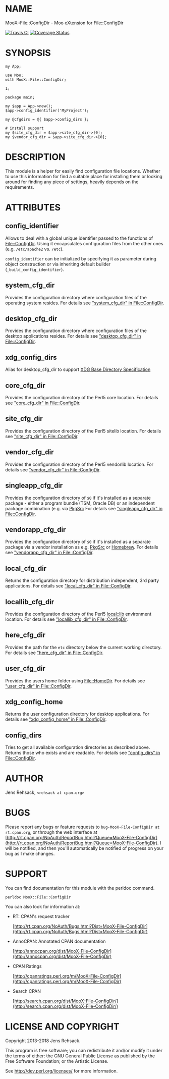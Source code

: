 # NAME

MooX::File::ConfigDir - Moo eXtension for File::ConfigDir

<div>
    <a href="https://travis-ci.org/perl5-utils/MooX-File-ConfigDir"><img src="https://travis-ci.org/perl5-utils/MooX-File-ConfigDir.svg?branch=master" alt="Travis CI"/></a>
    <a href='https://coveralls.io/github/perl5-utils/MooX-File-ConfigDir?branch=master'><img src='https://coveralls.io/repos/github/perl5-utils/MooX-File-ConfigDir/badge.svg?branch=master' alt='Coverage Status'/></a>
</div>

# SYNOPSIS

    my App;

    use Moo;
    with MooX::File::ConfigDir;

    1;

    package main;

    my $app = App->new();
    $app->config_identifier('MyProject');

    my @cfgdirs = @{ $app->config_dirs };

    # install support
    my $site_cfg_dir = $app->site_cfg_dir->[0];
    my $vendor_cfg_dir = $app->site_cfg_dir->[0];

# DESCRIPTION

This module is a helper for easily find configuration file locations.
Whether to use this information for find a suitable place for installing
them or looking around for finding any piece of settings, heavily depends
on the requirements.

# ATTRIBUTES

## config\_identifier

Allows to deal with a global unique identifier passed to the functions of
[File::ConfigDir](https://metacpan.org/pod/File::ConfigDir). Using it encapsulates configuration files from the
other ones (e.g. `/etc/apache2` vs. `/etc`).

`config_identifier` can be initialized by specifying it as parameter
during object construction or via inheriting default builder
(`_build_config_identifier`).

## system\_cfg\_dir

Provides the configuration directory where configuration files of the
operating system resides. For details see ["system\_cfg\_dir" in File::ConfigDir](https://metacpan.org/pod/File::ConfigDir#system_cfg_dir).

## desktop\_cfg\_dir

Provides the configuration directory where configuration files of the
desktop applications resides. For details see ["desktop\_cfg\_dir" in File::ConfigDir](https://metacpan.org/pod/File::ConfigDir#desktop_cfg_dir).

## xdg\_config\_dirs

Alias for desktop\_cfg\_dir to support
[XDG Base Directory Specification](http://standards.freedesktop.org/basedir-spec/basedir-spec-latest.html)

## core\_cfg\_dir

Provides the configuration directory of the Perl5 core location.
For details see ["core\_cfg\_dir" in File::ConfigDir](https://metacpan.org/pod/File::ConfigDir#core_cfg_dir).

## site\_cfg\_dir

Provides the configuration directory of the Perl5 sitelib location.
For details see ["site\_cfg\_dir" in File::ConfigDir](https://metacpan.org/pod/File::ConfigDir#site_cfg_dir).

## vendor\_cfg\_dir

Provides the configuration directory of the Perl5 vendorlib location.
For details see ["vendor\_cfg\_dir" in File::ConfigDir](https://metacpan.org/pod/File::ConfigDir#vendor_cfg_dir).

## singleapp\_cfg\_dir

Provides the configuration directory of `$0` if it's installed as
a separate package - either a program bundle (TSM, Oracle DB) or
an independent package combination (e.g. via [PkgSrc](http://www.pkgsrc.org/)
For details see ["singleapp\_cfg\_dir" in File::ConfigDir](https://metacpan.org/pod/File::ConfigDir#singleapp_cfg_dir).

## vendorapp\_cfg\_dir

Provides the configuration directory of `$0` if it's installed as
a separate package via a vendor installation as e.g. [PkgSrc](http://www.pkgsrc.org/)
or [Homebrew](https://brew.sh/).
For details see ["vendorapp\_cfg\_dir" in File::ConfigDir](https://metacpan.org/pod/File::ConfigDir#vendorapp_cfg_dir).

## local\_cfg\_dir

Returns the configuration directory for distribution independent, 3rd
party applications. For details see ["local\_cfg\_dir" in File::ConfigDir](https://metacpan.org/pod/File::ConfigDir#local_cfg_dir).

## locallib\_cfg\_dir

Provides the configuration directory of the Perl5 [local::lib](https://metacpan.org/pod/local::lib) environment
location.  For details see ["locallib\_cfg\_dir" in File::ConfigDir](https://metacpan.org/pod/File::ConfigDir#locallib_cfg_dir).

## here\_cfg\_dir

Provides the path for the `etc` directory below the current working directory.
For details see ["here\_cfg\_dir" in File::ConfigDir](https://metacpan.org/pod/File::ConfigDir#here_cfg_dir).

## user\_cfg\_dir

Provides the users home folder using [File::HomeDir](https://metacpan.org/pod/File::HomeDir).
For details see ["user\_cfg\_dir" in File::ConfigDir](https://metacpan.org/pod/File::ConfigDir#user_cfg_dir).

## xdg\_config\_home

Returns the user configuration directory for desktop applications.
For details see ["xdg\_config\_home" in File::ConfigDir](https://metacpan.org/pod/File::ConfigDir#xdg_config_home).

## config\_dirs

Tries to get all available configuration directories as described above.
Returns those who exists and are readable.
For details see ["config\_dirs" in File::ConfigDir](https://metacpan.org/pod/File::ConfigDir#config_dirs).

# AUTHOR

Jens Rehsack, `<rehsack at cpan.org>`

# BUGS

Please report any bugs or feature requests to
`bug-MooX-File-ConfigDir at rt.cpan.org`, or through the web interface at
[http://rt.cpan.org/NoAuth/ReportBug.html?Queue=MooX-File-ConfigDir](http://rt.cpan.org/NoAuth/ReportBug.html?Queue=MooX-File-ConfigDir).
I will be notified, and then you'll automatically be notified of progress
on your bug as I make changes.

# SUPPORT

You can find documentation for this module with the perldoc command.

    perldoc MooX::File::ConfigDir

You can also look for information at:

- RT: CPAN's request tracker

    [http://rt.cpan.org/NoAuth/Bugs.html?Dist=MooX-File-ConfigDir](http://rt.cpan.org/NoAuth/Bugs.html?Dist=MooX-File-ConfigDir)

- AnnoCPAN: Annotated CPAN documentation

    [http://annocpan.org/dist/MooX-File-ConfigDir](http://annocpan.org/dist/MooX-File-ConfigDir)

- CPAN Ratings

    [http://cpanratings.perl.org/m/MooX-File-ConfigDir](http://cpanratings.perl.org/m/MooX-File-ConfigDir)

- Search CPAN

    [http://search.cpan.org/dist/MooX-File-ConfigDir/](http://search.cpan.org/dist/MooX-File-ConfigDir/)

# LICENSE AND COPYRIGHT

Copyright 2013-2018 Jens Rehsack.

This program is free software; you can redistribute it and/or modify it
under the terms of either: the GNU General Public License as published
by the Free Software Foundation; or the Artistic License.

See http://dev.perl.org/licenses/ for more information.

